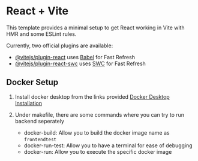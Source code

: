 # React + Vite

This template provides a minimal setup to get React working in Vite with HMR and some ESLint rules.

Currently, two official plugins are available:

- [@vitejs/plugin-react](https://github.com/vitejs/vite-plugin-react/blob/main/packages/plugin-react/README.md) uses [Babel](https://babeljs.io/) for Fast Refresh
- [@vitejs/plugin-react-swc](https://github.com/vitejs/vite-plugin-react-swc) uses [SWC](https://swc.rs/) for Fast Refresh


## Docker Setup
1. Install docker desktop from the links provided [Docker Desktop Installation](https://www.docker.com/products/docker-desktop/)

2. Under makefile, there are some commands where you can try to run backend seperately
    - docker-build: Allow you to build the docker image name as `frontendtest`
    - docker-run-test: Allow you to have a terminal for ease of debugging
    - docker-run: Allow you to execute the specific docker image